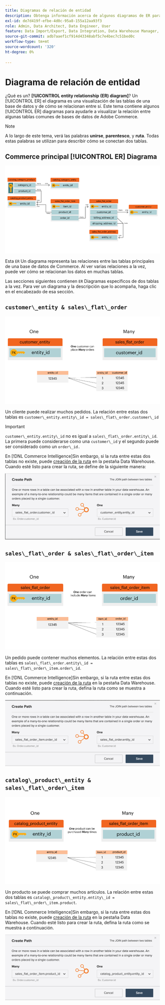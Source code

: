 ```yaml
---
title: Diagramas de relación de entidad
description: Obtenga información acerca de algunos diagramas de ER para ayudarle a visualizar la relación entre un puñado de tablas comunes de bases de datos de Commerce.
exl-id: de7d419f-efbe-4d0c-95a8-155a12aa93f3
role: Admin, Data Architect, Data Engineer, User
feature: Data Import/Export, Data Integration, Data Warehouse Manager, Commerce Tables
source-git-commit: adb7aaef1cf914d43348abf5c7e4bec7c51bed0c
workflow-type: tm+mt
source-wordcount: '320'
ht-degree: 0%

---
```


# Diagrama de relación de entidad

¿Qué es un? **[!UICONTROL entity relationship (ER) diagram]**? Un [!UICONTROL ER] el diagrama es una visualización de las tablas de una base de datos y de cómo se relacionan entre sí. Este tema contiene algunos [!UICONTROL ER] diagramas para ayudarle a visualizar la relación entre algunas tablas comunes de bases de datos de Adobe Commerce.

>[!NOTE]
>
>A lo largo de este tema, verá las palabras **unirse**, **parentesco**, y **ruta**. Todas estas palabras se utilizan para describir cómo se conectan dos tablas.

## Commerce principal [!UICONTROL ER] Diagrama

![Gráfico_DB_4](../../assets/4_DB_Chart.png)

Esta `ER` Un diagrama representa las relaciones entre las tablas principales de una base de datos de Commerce. Al ver varias relaciones a la vez, puede ver cómo se relacionan los datos en muchas tablas.

Las secciones siguientes contienen `ER` Diagramas específicos de dos tablas a la vez. Para ver un diagrama y la descripción que lo acompaña, haga clic en el encabezado de esa sección.

## `customer\_entity & sales\_flat\_order`

![Un cliente, varios pedidos](../../assets/2_OneCustomerManyOrders.png)

Un cliente puede realizar muchos pedidos. La relación entre estas dos tablas es `customer\_entity.entity\_id = sales\_flat\_order.customer\_id`

>[!IMPORTANT]
>
>`customer\_entity.entity\_id` no es igual a `sales\_flat\_order.entity\_id`. La primera puede considerarse como una `customer\_id` y el segundo puede ser considerado como un `order\_id.`

En [!DNL Commerce Intelligence]Sin embargo, si la ruta entre estas dos tablas no existe, puede [creación de la ruta](../data-warehouse-mgr/create-paths-calc-columns.md) en la pestaña Data Warehouse. Cuando esté listo para crear la ruta, se define de la siguiente manera:

![](../../assets/SFO___CE_path.png)

## `sales\_flat\_order & sales\_flat\_order\_item`

![1_OneOrderManyItems](../../assets/1_OneOrderManyItems.png)

Un pedido puede contener muchos elementos. La relación entre estas dos tablas es `sales\_flat\_order.entity\_id = sales\_flat\_order\_item.order\_id`.

En [!DNL Commerce Intelligence]Sin embargo, si la ruta entre estas dos tablas no existe, puede [creación de la ruta](../data-warehouse-mgr/create-paths-calc-columns.md) en la pestaña Data Warehouse. Cuando esté listo para crear la ruta, defina la ruta como se muestra a continuación.

![](../../assets/SFOI___SFO_path.png)

## `catalog\_product\_entity & sales\_flat\_order\_item`

![3_OneProductManyTimes](../../assets/3_OneProductManyTimes.png)

Un producto se puede comprar muchos artículos. La relación entre estas dos tablas es `catalog\_product\_entity.entity\_id = sales\_flat\_order\_item.product`.

En [!DNL Commerce Intelligence]Sin embargo, si la ruta entre estas dos tablas no existe, puede [creación de la ruta](../data-warehouse-mgr/create-paths-calc-columns.md) en la pestaña Data Warehouse. Cuando esté listo para crear la ruta, defina la ruta como se muestra a continuación.

![](../../assets/SFOI___CPE_path.png)
